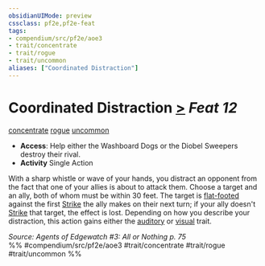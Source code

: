 ```yaml
---
obsidianUIMode: preview
cssclass: pf2e,pf2e-feat
tags:
- compendium/src/pf2e/aoe3
- trait/concentrate
- trait/rogue
- trait/uncommon
aliases: ["Coordinated Distraction"]
---
```

# Coordinated Distraction  [>](../../Rules/core-rulebook/chapter-9-playing-the-game.md#Actions "Single Action") *Feat 12*  
[concentrate](../../Rules/traits/concentrate.md)  [rogue](../../Rules/traits/rogue.md)  [uncommon](../../Rules/traits/uncommon.md)  

- **Access**: Help either the Washboard Dogs or the Diobel Sweepers destroy their rival.
- **Activity** Single Action

With a sharp whistle or wave of your hands, you distract an opponent from the fact that one of your allies is about to attack them. Choose a target and an ally, both of whom must be within 30 feet. The target is [flat-footed](../../Rules/conditions.md#Flat-footed) against the first [Strike](../../Rules/actions/strike.md) the ally makes on their next turn; if your ally doesn't [Strike](../../Rules/actions/strike.md) that target, the effect is lost. Depending on how you describe your distraction, this action gains either the [auditory](../../Rules/traits/auditory.md) or [visual](../../Rules/traits/visual.md) trait.

*Source: Agents of Edgewatch #3: All or Nothing p. 75*  
%% #compendium/src/pf2e/aoe3 #trait/concentrate #trait/rogue #trait/uncommon %%